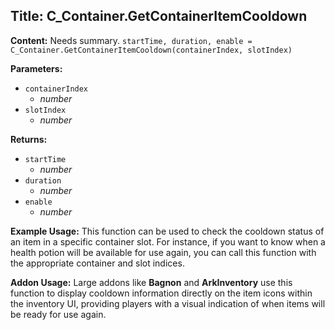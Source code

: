 ## Title: C_Container.GetContainerItemCooldown

**Content:**
Needs summary.
`startTime, duration, enable = C_Container.GetContainerItemCooldown(containerIndex, slotIndex)`

**Parameters:**
- `containerIndex`
  - *number*
- `slotIndex`
  - *number*

**Returns:**
- `startTime`
  - *number*
- `duration`
  - *number*
- `enable`
  - *number*

**Example Usage:**
This function can be used to check the cooldown status of an item in a specific container slot. For instance, if you want to know when a health potion will be available for use again, you can call this function with the appropriate container and slot indices.

**Addon Usage:**
Large addons like **Bagnon** and **ArkInventory** use this function to display cooldown information directly on the item icons within the inventory UI, providing players with a visual indication of when items will be ready for use again.